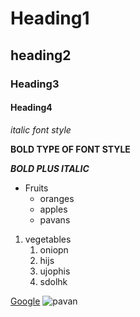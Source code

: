 # Heading1
## heading2
### Heading3
#### Heading4
*italic font style*

**BOLD TYPE OF FONT STYLE**

***BOLD PLUS ITALIC***

* Fruits
  * oranges
  * apples
  * pavans
 
 
 1. vegetables
    1. oniopn
    2. hijs
    3. ujophis
    4. sdolhk

 [Google](https://www.google.com/search?channel=fs&client=ubuntu&q=vrsec)
 ![pavan](https://www.google.com/imgres?imgurl=https%3A%2F%2Fcdn.vox-cdn.com%2Fthumbor%2FoFGuiTBJrDBPPz3G_C8ewGzq-dE%3D%2F1400x1400%2Ffilters%3Aformat(jpeg)%2Fcdn.vox-cdn.com%2Fassets%2F4867012%2FMacaca_nigra_self-portrait__rotated_and_cropped_.jpg&imgrefurl=https%3A%2F%2Fwww.theverge.com%2F2018%2F4%2F24%2F17271410%2Fmonkey-selfie-naruto-slater-copyright-peta&tbnid=dWg5KXN38xrNLM&vet=12ahUKEwis5eGS88H0AhXIoEsFHe9aCLoQMygCegUIARDOAQ..i&docid=zua2u8O-eD7C3M&w=1400&h=1400&itg=1&q=monkey&client=ubuntu&ved=2ahUKEwis5eGS88H0AhXIoEsFHe9aCLoQMygCegUIARDOAQ)
